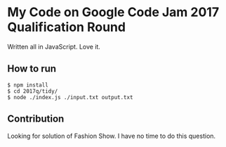 # My Code on Google Code Jam 2017 Qualification Round
Written all in JavaScript. Love it.

## How to run
```
$ npm install
$ cd 2017q/tidy/
$ node ./index.js ./input.txt output.txt
```

## Contribution
Looking for solution of Fashion Show. I have no time to do this question.

